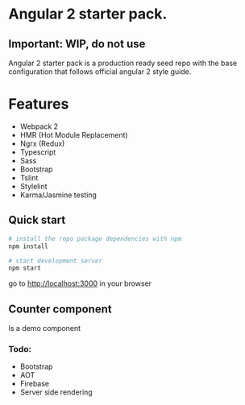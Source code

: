 # Angular 2 starter pack.
## Important: WIP, do not use

Angular 2 starter pack is a production ready seed repo with the base configuration that follows official 
angular 2 style guide.

# Features 

- Webpack 2
- HMR (Hot Module Replacement)
- Ngrx (Redux)
- Typescript
- Sass
- Bootstrap
- Tslint
- Stylelint
- Karma/Jasmine testing

## Quick start
```bash
# install the repo package dependencies with npm
npm install

# start development server
npm start
``` 

go to [http://localhost:3000](http://localhost:3000) in your browser


## Counter component
Is a demo component

### Todo:
- Bootstrap
- AOT
- Firebase
- Server side rendering
